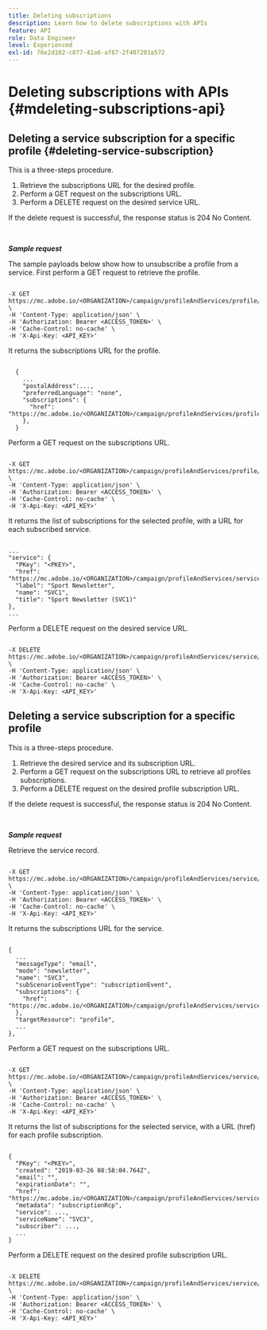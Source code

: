 ```yaml
---
title: Deleting subscriptions
description: Learn how to delete subscriptions with APIs
feature: API
role: Data Engineer
level: Experienced
exl-id: 76e2d102-c877-41a6-af87-2f407201a572
---
```

# Deleting subscriptions with APIs {#mdeleting-subscriptions-api}

<!--NOTE TO WRITER: There are two duplicate headings that seem to have the same content. Delete one? Rename if different?-->

## Deleting a service subscription for a specific profile {#deleting-service-subscription}

This is a three-steps procedure.

1. Retrieve the subscriptions URL for the desired profile.
1. Perform a GET request on the subscriptions URL.
1. Perform a DELETE request on the desired service URL.

If the delete request is successful, the response status is 204 No Content.

<br/>

***Sample request***

The sample payloads below show how to unsubscribe a profile from a service. First perform a GET request to retrieve the profile.

```

-X GET https://mc.adobe.io/<ORGANIZATION>/campaign/profileAndServices/profile/<PKEY> \
-H 'Content-Type: application/json' \
-H 'Authorization: Bearer <ACCESS_TOKEN>' \
-H 'Cache-Control: no-cache' \
-H 'X-Api-Key: <API_KEY>'

```

It returns the subscriptions URL for the profile.

```

  {
    ...
    "postalAddress":...,
    "preferredLanguage": "none",
    "subscriptions": {
      "href": "https://mc.adobe.io/<ORGANIZATION>/campaign/profileAndServices/profile/<PKEY>/subscriptions/"
    },
  }

```

Perform a GET request on the subscriptions URL.

```

-X GET https://mc.adobe.io/<ORGANIZATION>/campaign/profileAndServices/profile/<PKEY>/subscriptions \
-H 'Content-Type: application/json' \
-H 'Authorization: Bearer <ACCESS_TOKEN>' \
-H 'Cache-Control: no-cache' \
-H 'X-Api-Key: <API_KEY>'

```

It returns the list of subscriptions for the selected profile, with a URL for each subscribed service.

```

...
"service": {
  "PKey": "<PKEY>",
  "href": "https://mc.adobe.io/<ORGANIZATION>/campaign/profileAndServices/service/<PKEY>",
  "label": "Sport Newsletter",
  "name": "SVC1",
  "title": "Sport Newsletter (SVC1)"
},
...

```

Perform a DELETE request on the desired service URL.

```

-X DELETE https://mc.adobe.io/<ORGANIZATION>/campaign/profileAndServices/service/<PKEY> \
-H 'Content-Type: application/json' \
-H 'Authorization: Bearer <ACCESS_TOKEN>' \
-H 'Cache-Control: no-cache' \
-H 'X-Api-Key: <API_KEY>'

```

<!-- + réponse -->

## Deleting a service subscription for a specific profile

This is a three-steps procedure.

1. Retrieve the desired service and its subscription URL.
1. Perform a GET request on the subscriptions URL to retrieve all profiles subscriptions.
1. Perform a DELETE request on the desired profile subscription URL.

If the delete request is successful, the response status is 204 No Content.

<br/>

***Sample request***

Retrieve the service record.

```

-X GET https://mc.adobe.io/<ORGANIZATION>/campaign/profileAndServices/service/<PKEY> \
-H 'Content-Type: application/json' \
-H 'Authorization: Bearer <ACCESS_TOKEN>' \
-H 'Cache-Control: no-cache' \
-H 'X-Api-Key: <API_KEY>'

```

It returns the subscriptions URL for the service.

```

{
  ...
  "messageType": "email",
  "mode": "newsletter",
  "name": "SVC3",
  "subScenarioEventType": "subscriptionEvent",
  "subscriptions": {
    "href": "https://mc.adobe.io/<ORGANIZATION>/campaign/profileAndServices/service/<PKEY>/subscriptions/"
  },
  "targetResource": "profile",
  ...
},

```

Perform a GET request on the subscriptions URL.

```

-X GET https://mc.adobe.io/<ORGANIZATION>/campaign/profileAndServices/service/<PKEY>/subscriptions \
-H 'Content-Type: application/json' \
-H 'Authorization: Bearer <ACCESS_TOKEN>' \
-H 'Cache-Control: no-cache' \
-H 'X-Api-Key: <API_KEY>'

```

It returns the list of subscriptions for the selected service, with a URL (href) for each profile subscription.

```

{
  "PKey": "<PKEY>",
  "created": "2019-03-26 08:58:04.764Z",
  "email": "",
  "expirationDate": "",
  "href": "https://mc.adobe.io/<ORGANIZATION>/campaign/profileAndServices/service/<PKEY>/subscriptions/<PKEY>",
  "metadata": "subscriptionRcp",
  "service": ...,
  "serviceName": "SVC3",
  "subscriber": ...,
  ...
}

```

Perform a DELETE request on the desired profile subscription URL.

```

-X DELETE https://mc.adobe.io/<ORGANIZATION>/campaign/profileAndServices/service/<PKEY>/subscriptions/<PKEY> \
-H 'Content-Type: application/json' \
-H 'Authorization: Bearer <ACCESS_TOKEN>' \
-H 'Cache-Control: no-cache' \
-H 'X-Api-Key: <API_KEY>'

```

<!-- + réponse -->
